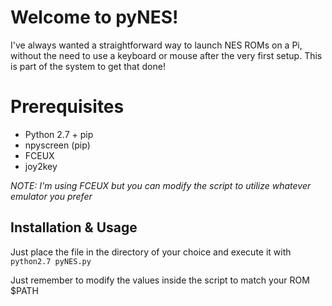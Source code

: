 ﻿# Welcome to pyNES!
I've always wanted a straightforward way to launch NES ROMs on a Pi, without the need to use a keyboard or mouse after the very first setup. This is part of the system to get that done!


# Prerequisites 

 - Python 2.7 + pip
 - npyscreen (pip)
 - FCEUX
 - joy2key
		 
*NOTE: I'm using FCEUX but you can modify the script to utilize whatever emulator you prefer*

## Installation & Usage

Just place the file in the directory of your choice and execute it with `python2.7 pyNES.py`

Just remember to modify the values inside the script to match your ROM $PATH
